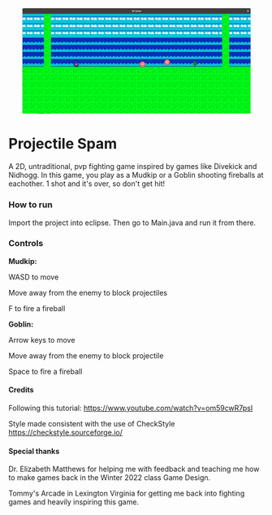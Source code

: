 <p align="center"> 
<img src="media/logo.png" width=450>
</p>

# Projectile Spam
A 2D, untraditional, pvp fighting game inspired by games like Divekick and Nidhogg. In this game, you play as a Mudkip or a Goblin shooting fireballs at eachother. 1 shot and it's over, so don't get hit!

### How to run
Import the project into eclipse. Then go to Main.java and run it from there.

### Controls
<b>Mudkip:</b>

WASD to move

Move away from the enemy to block projectiles

F to fire a fireball

<b>Goblin:</b>

Arrow keys to move

Move away from the enemy to block projectile

Space to fire a fireball

#### Credits
Following this tutorial:
https://www.youtube.com/watch?v=om59cwR7psI

Style made consistent with the use of CheckStyle
https://checkstyle.sourceforge.io/

#### Special thanks
Dr. Elizabeth Matthews for helping me with feedback and teaching me how to make games back in the Winter 2022 class Game Design.

Tommy's Arcade in Lexington Virginia for getting me back into fighting games and heavily inspiring this game.
